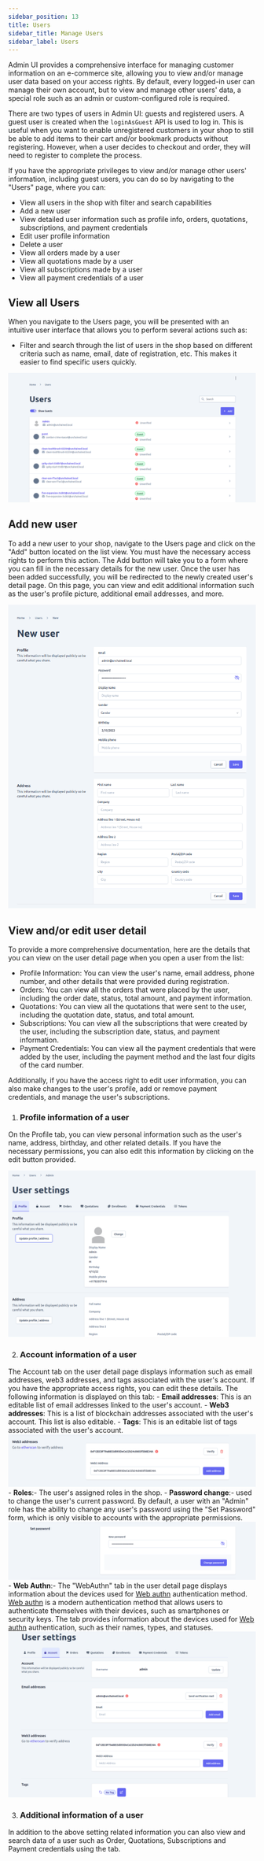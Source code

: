 ```yaml
---
sidebar_position: 13
title: Users
sidebar_title: Manage Users
sidebar_label: Users
---
```



Admin UI provides a comprehensive interface for managing customer information on an e-commerce site, allowing you to view and/or manage user data based on your access rights. By default, every logged-in user can manage their own account, but to view and manage other users' data, a special role such as an admin or custom-configured role is required.

There are two types of users in Admin UI: guests and registered users. A guest user is created when the `loginAsGuest` API is used to log in. This is useful when you want to enable unregistered customers in your shop to still be able to add items to their cart and/or bookmark products without registering. However, when a user decides to checkout and order, they will need to register to complete the process.

If you have the appropriate privileges to view and/or manage other users' information, including guest users, you can do so by navigating to the "Users" page, where you can:
- View all users in the shop with filter and search capabilities
- Add a new user
- View detailed user information such as profile info, orders, quotations, subscriptions, and payment credentials
- Edit user profile information
- Delete a user
- View all orders made by a user
- View all quotations made by a user
- View all subscriptions made by a user
- View all payment credentials of a user

## View all Users
When you navigate to the Users page, you will be presented with an intuitive user interface that allows you to perform several actions such as:
- Filter and search through the list of users in the shop based on different criteria such as name, email, date of registration, etc. This makes it easier to find specific users quickly.

![diagram](../assets/users-list.png)


## Add new user
To add a new user to your shop, navigate to the Users page and click on the "Add" button located on the list view. You must have the necessary access rights to perform this action. The Add button will take you to a form where you can fill in the necessary details for the new user. Once the user has been added successfully, you will be redirected to the newly created user's detail page. On this page, you can view and edit additional information such as the user's profile picture, additional email addresses, and more.

![diagram](../assets/new-user-form.png)

##  View and/or edit user detail
To provide a more comprehensive documentation, here are the details that you can view on the user detail page when you open a user from the list:
- Profile Information: You can view the user's name, email address, phone number, and other details that were provided during registration.
- Orders: You can view all the orders that were placed by the user, including the order date, status, total amount, and payment information.
- Quotations: You can view all the quotations that were sent to the user, including the quotation date, status, and total amount.
- Subscriptions: You can view all the subscriptions that were created by the user, including the subscription date, status, and payment information.
- Payment Credentials: You can view all the payment credentials that were added by the user, including the payment method and the last four digits of the card number.

Additionally, if you have the access right to edit user information, you can also make changes to the user's profile, add or remove payment credentials, and manage the user's subscriptions.


1. ### Profile information of a user
On the Profile tab, you can view personal information such as the user's name, address, birthday, and other related details. If you have the necessary permissions, you can also edit this information by clicking on the edit button provided.

![diagram](../assets/user-profile-setting.png)

2. ### Account information of a user
The Account tab on the user detail page displays information such as email addresses, web3 addresses, and tags associated with the user's account. If you have the appropriate access rights, you can edit these details. The following information is displayed on this tab:
    - **Email addresses**: This is an editable list of email addresses linked to the user's account.
    - **Web3 addresses**: This is a list of blockchain addresses associated with the user's account. This list is also editable.
    - **Tags**: This is an editable list of tags associated with the user's account.
    ![diagram](../assets/manage-web3-addresses.png)
    - **Roles**:- The user's assigned roles in the shop.
    - **Password change**:- used to change the user's current password. By default, a user with an "Admin" role has the ability to change any user's password using the "Set Password" form, which is only visible to accounts with the appropriate permissions.
    ![diagram](../assets/set-password.png)
    - **Web Authn**:- The "WebAuthn" tab in the user detail page displays information about the devices used for [Web authn](https://webauthn.guide/) authentication method. [Web authn](https://webauthn.guide/) is a modern authentication method that allows users to authenticate themselves with their devices, such as smartphones or security keys. The tab provides information about the devices used for [Web authn](https://webauthn.guide/) authentication, such as their names, types, and statuses.
    ![diagram](../assets/user-account-setting-1.png)


3. ### Additional information of a user
In addition to the above setting related information you can also view and search data of a user such as Order, Quotations, Subscriptions and Payment credentials using the tab.